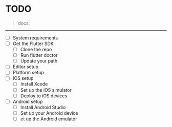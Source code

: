 # TODO
> docs: 
---

- [ ] System requirements
- [ ] Get the Flutter SDK
    - [ ] Clone the repo
    - [ ] Run flutter doctor
    - [ ] Update your path
- [ ] Editor setup
- [ ] Platform setup
- [ ] iOS setup
    - [ ] Install Xcode
    - [ ] Set up the iOS simulator
    - [ ] Deploy to iOS devices
- [ ] Android setup
    - [ ] Install Android Studio
    - [ ] Set up your Android device
    - [ ] et up the Android emulator
